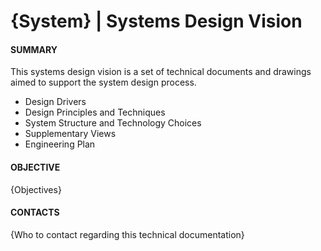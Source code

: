 # **{System}** | Systems Design Vision

#### **SUMMARY**

This systems design vision is a set of technical documents and drawings aimed to support the system design process.

* Design Drivers
* Design Principles and Techniques
* System Structure and Technology Choices
* Supplementary Views
* Engineering Plan

#### **OBJECTIVE**

{Objectives}

#### **CONTACTS**

{Who to contact regarding this technical documentation}
